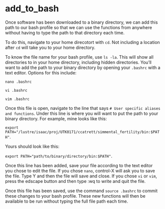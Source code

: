 # add_to_bash

Once software has been downloaded to a binary directory, we can add this
path to our bash profile so that we can use the functions from anywhere
without having to type the path to that directory each time.

To do this, navigate to your home direcotort with `cd`. Not including a
location after `cd` will take you to your home directory.

To know the file name for your bash profile, use `ls -la`. This will
show all directories to in your home directory, including hidden
directories. You’ll want to add the path to your binary directory by
opening your `.bashrc` with a text editor. Options for this include:

`nano .bashrc`

`vi .bashrc`

`vim .bashrc`

Once this file is open, navigate to the line that says
`# User specific aliases and functions`. Under this line is where you
will want to put the path to your binary directory. For example, mine
looks like this:

`export PATH="/lustre/isaac/proj/UTK0171/ccatrett/simmental_fertility/bin:$PATH"`.

Yours should look like this:

`export PATH="path/to/binary/directory/bin:$PATH"`.

Once this line has been added, save your file according to the text
editor you chose to edit the file. If you chose `nano`, control-X will
ask you to save the file. Type Y and then the file will save and close.
If you chose `vi` or `vim`, press the edscape button and then type :wq
to write and quit the file.

Once this file has been saved, use the command `source .bashrc` to
commit these changes to your bash profile. These new functions will then
be available to be run without typing the full file path each time.
